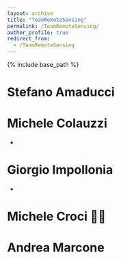 ```yaml
---
layout: archive
title: "TeamRemoteSensing"
permalink: /TeamRemoteSensing/
author_profile: true
redirect_from:
  - /TeamRemoteSensing
---
```


{% include base_path %}

Stefano Amaducci
======

Michele Colauzzi
======
* 
  

Giorgio Impollonia
======
*

Michele Croci 👨‍💻
======

Andrea Marcone
======

